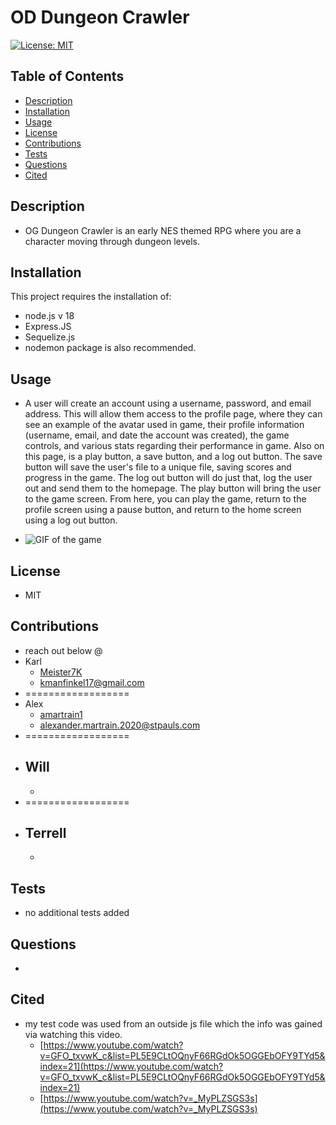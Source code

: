 # OD Dungeon Crawler

[![License: MIT](https://img.shields.io/badge/License-MIT-yellow.svg)](https://opensource.org/licenses/MIT)

## Table of Contents
- [Description](#Description)
- [Installation](#Installation)
- [Usage](#Usage)
- [License](#License)
- [Contributions](#Contributions)
- [Tests](#Tests)
- [Questions](#Questions)
- [Cited](#Cited)

## Description
- OG Dungeon Crawler is an early NES themed RPG where you are a character moving through dungeon levels.

## Installation
This project requires the installation of: 
- node.js v 18
- Express.JS
- Sequelize.js
- nodemon package is also recommended.
<!-- phaser maybe -->

## Usage
- A user will create an account using a username, password, and email address. This will allow them access to the profile page, where they can see an example of the avatar used in game, their profile information (username, email, and date the account was created), the game controls, and various stats regarding their performance in game. Also on this page, is a play button, a save button, and a log out button. The save button will save the user's file to a unique file, saving scores and progress in the game. The log out button will do just that, log the user out and send them to the homepage. The play button will bring the user to the game screen. From here, you can play the game, return to the profile screen using a pause button, and return to the home screen using a log out button.

- ![GIF of the game](DungeonGame-GIF.gif)

## License
- MIT

## Contributions
- reach out below @
- Karl 
    - [Meister7K](github.com/Meister7K)
    - [kmanfinkel17@gmail.com](mailto:kmanfinkel17@gmail.com)
- ==================
- Alex
    - [amartrain1](github.com/amartrain1)
    - [alexander.martrain.2020@stpauls.com](mailto:alexander.martrain.2020@stpauls.com)
- ==================
- Will
    - 
    - 
- ==================
- Terrell
    - 
    - 

## Tests
- no additional tests added

## Questions
- 

## Cited
- my test code was used from an outside js file which the info was gained via watching this video. 
    - [https://www.youtube.com/watch?v=GFO_txvwK_c&list=PL5E9CLtOQnyF66RGdOk5OGGEbOFY9TYd5&index=21](https://www.youtube.com/watch?v=GFO_txvwK_c&list=PL5E9CLtOQnyF66RGdOk5OGGEbOFY9TYd5&index=21)
    - [https://www.youtube.com/watch?v=_MyPLZSGS3s](https://www.youtube.com/watch?v=_MyPLZSGS3s)